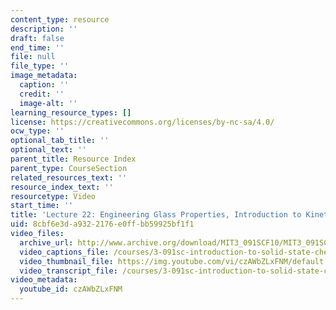 ```yaml
---
content_type: resource
description: ''
draft: false
end_time: ''
file: null
file_type: ''
image_metadata:
  caption: ''
  credit: ''
  image-alt: ''
learning_resource_types: []
license: https://creativecommons.org/licenses/by-nc-sa/4.0/
ocw_type: ''
optional_tab_title: ''
optional_text: ''
parent_title: Resource Index
parent_type: CourseSection
related_resources_text: ''
resource_index_text: ''
resourcetype: Video
start_time: ''
title: 'Lecture 22: Engineering Glass Properties, Introduction to Kinetics'
uid: 8cbf6e3d-a932-2176-e0ff-bb59925bf1f1
video_files:
  archive_url: http://www.archive.org/download/MIT3_091SCF10/MIT3_091SCF10lec22_300k.mp4
  video_captions_file: /courses/3-091sc-introduction-to-solid-state-chemistry-fall-2010/64ba16f88eee5f5db6998e92e2aa46f3_czAWbZLxFNM.vtt
  video_thumbnail_file: https://img.youtube.com/vi/czAWbZLxFNM/default.jpg
  video_transcript_file: /courses/3-091sc-introduction-to-solid-state-chemistry-fall-2010/9f42b4dfae7424cdacb8252e6a806e65_czAWbZLxFNM.pdf
video_metadata:
  youtube_id: czAWbZLxFNM
---
```

